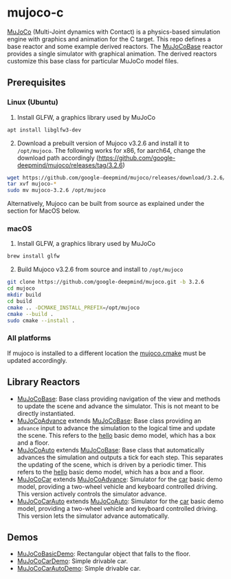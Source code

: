 # mujoco-c

[MuJoCo](https://mujoco.org) (Multi-Joint dynamics with Contact) is a physics-based simulation engine with graphics and animation for the C target.
This repo defines a base reactor and some example derived reactors.  The [MuJoCoBase](src/lib/MuJoCoBase.lf) reactor provides a single simulator with graphical animation.
The derived reactors customize this base class for particular MuJoCo model files.

## Prerequisites

### Linux (Ubuntu)

1. Install GLFW, a graphics library used by MuJoCo

```sh
apt install libglfw3-dev
```

2. Download a prebuilt version of Mujoco v3.2.6 and install it to `/opt/mujoco`. The following works for x86, for aarch64, change the download path accordingly (https://github.com/google-deepmind/mujoco/releases/tag/3.2.6)
```sh
wget https://github.com/google-deepmind/mujoco/releases/download/3.2.6/mujoco-3.2.6-linux-x86_64.tar.gz
tar xvf mujoco-*
sudo mv mujoco-3.2.6 /opt/mujoco
```

Alternatively, Mujoco can be built from source as explained under the section for MacOS below.

### macOS
1. Install GLFW, a graphics library used by MuJoCo

```sh
brew install glfw
```

2. Build Mujoco v3.2.6 from source and install to `/opt/mujoco`

```sh
git clone https://github.com/google-deepmind/mujoco.git -b 3.2.6
cd mujoco
mkdir build
cd build
cmake .. -DCMAKE_INSTALL_PREFIX=/opt/mujoco
cmake --build .
sudo cmake --install .

```

### All platforms

If mujoco is installed to a different location the
[mujoco.cmake](src/include/mujoco.cmake) must be updated accordingly.

## Library Reactors

* [MuJoCoBase](src/lib/MuJoCoBase.lf): Base class providing navigation of the view and methods to update the scene and advance the simulator. This is not meant to be directly instantiated.
* [MuJoCoAdvance](src/lib/MuJoCoAdvance.lf) extends [MuJoCoBase](src/lib/MuJoCoBase.lf): Base class providing an `advance` input to advance the simulation to the logical time and update the scene. This refers to the [hello](src/models/hello.xml) basic demo model, which has a box and a floor.
* [MuJoCoAuto](src/lib/MuJoCoAuto.lf) extends [MuJoCoBase](src/lib/MuJoCoBase.lf): Base class that automatically advances the simulation and outputs a tick for each step. This separates the updating of the scene, which is driven by a periodic timer. This refers to the [hello](src/models/hello.xml) basic demo model, which has a box and a floor.
* [MuJoCoCar](src/lib/MuJoCoCar.lf) extends [MuJoCoAdvance](src/lib/MuJoCoAdvance.lf): Simulator for the [car](src/models/car.xml) basic demo model, providing a two-wheel vehicle and keyboard controlled driving. This version actively controls the simulator advance. 
* [MuJoCoCarAuto](src/lib/MuJoCoCarAuto.lf) extends [MuJoCoAuto](src/lib/MuJoCoAuto.lf): Simulator for the [car](src/models/car.xml) basic demo model, providing a two-wheel vehicle and keyboard controlled driving. This version lets the simulator advance automatically.

## Demos

* [MuJoCoBasicDemo](src/MuJoCoBasicDemo.lf): Rectangular object that falls to the floor.
* [MuJoCoCarDemo](src/MuJoCoCarDemo.lf): Simple drivable car.
* [MuJoCoCarAutoDemo](src/MuJoCoCarAutoDemo.lf): Simple drivable car.
